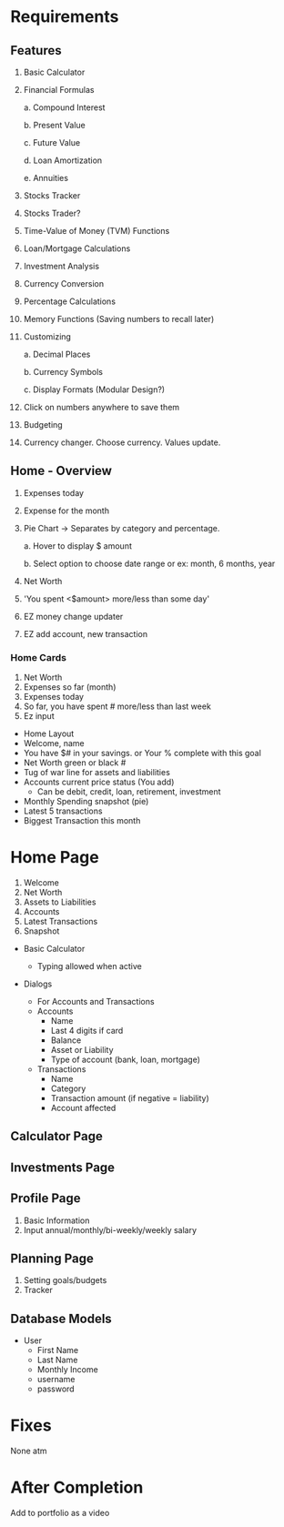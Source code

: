 # Requirements

## Features

1. Basic Calculator
2. Financial Formulas

	a. Compound Interest

	b. Present Value

	c. Future Value

	d. Loan Amortization

	e. Annuities

3. Stocks Tracker
4. Stocks Trader?
5. Time-Value of Money (TVM) Functions
6. Loan/Mortgage Calculations
7. Investment Analysis
8. Currency Conversion
9. Percentage Calculations
10. Memory Functions (Saving numbers to recall later)
11. Customizing
    
	a. Decimal Places

	b. Currency Symbols

	c. Display Formats (Modular Design?)

12. Click on numbers anywhere to save them
13. Budgeting
14. Currency changer. Choose currency. Values update.

## Home - Overview

1. Expenses today
2. Expense for the month
3. Pie Chart -> Separates by category and percentage.

   a. Hover to display $ amount

   b. Select option to choose date range or ex: month, 6 months, year

4. Net Worth
5. 'You spent <$amount> more/less than some day'
6. EZ money change updater
7. EZ add account, new transaction

### Home Cards

1. Net Worth
2. Expenses so far (month)
3. Expenses today
4. So far, you have spent # more/less than last week
5. Ez input

- Home Layout
- Welcome, name
- You have $# in your savings. or Your % complete with this goal
- Net Worth green or black #
- Tug of war line for assets and liabilities
- Accounts current price status (You add) 
  - Can be debit, credit, loan, retirement, investment
- Monthly Spending snapshot (pie)
- Latest 5 transactions
- Biggest Transaction this month

# Home Page

1. Welcome
2. Net Worth
3. Assets to Liabilities
4. Accounts
5. Latest Transactions
6. Snapshot

- Basic Calculator
  - Typing allowed when active

- Dialogs
  - For Accounts and Transactions
  - Accounts
    - Name
    - Last 4 digits if card
    - Balance
    - Asset or Liability
    - Type of account (bank, loan, mortgage)
  - Transactions
    - Name
    - Category
    - Transaction amount (if negative = liability)
    - Account affected

## Calculator Page

## Investments Page

## Profile Page

1. Basic Information
2. Input annual/monthly/bi-weekly/weekly salary

## Planning Page

1. Setting goals/budgets
2. Tracker

## Database Models

- User
  - First Name
  - Last Name
  - Monthly Income
  - username
  - password

# Fixes

None atm

# After Completion

Add to portfolio as a video